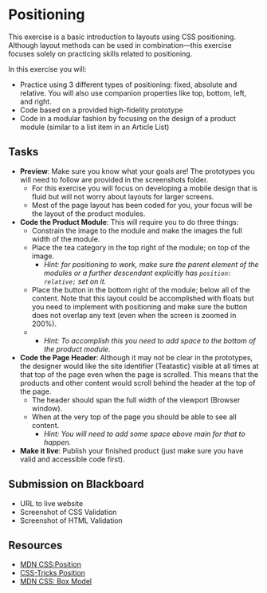 # Positioning
This exercise is a basic introduction to layouts using CSS positioning. Although layout methods can be used in combination—this exercise focuses solely on practicing skills related to positioning.

In this exercise you will:
- Practice using 3 different types of positioning: fixed, absolute and relative. You will also use companion properties like top, bottom, left, and right.
- Code based on a provided high-fidelity prototype
- Code in a modular fashion by focusing on the design of a product module (similar to a list item in an Article List)

## Tasks
- **Preview**: Make sure you know what your goals are! The prototypes you will need to follow are provided in the screenshots folder. 
	- For this exercise you will focus on developing a mobile design that is fluid but will not worry about layouts for larger screens. 
	- Most of the page layout has been coded for you, your focus will be the layout of the product modules.
- **Code the Product Module**: This will require you to do three things:
	- Constrain the image to the module and make the images the full width of the module.
	- Place the tea category in the top right of the module; on top of the image.
		- _Hint: for positioning to work, make sure the parent element of the modules or a further descendant explicitly has `position: relative;` set on it._
	- Place the button in the bottom right of the module; below all of the content. Note that this layout could be accomplished with floats but you need to implement with positioning and make sure the button does not overlap any text (even when the screen is zoomed in 200%).
	- - _Hint: To accomplish this you need to add space to the bottom of the product module._
- **Code the Page Header**: Although it may not be clear in the prototypes, the designer would like the site identifier (Teatastic) visible at all times at that top of the page even when the page is scrolled. This means that the products and other content would scroll behind the header at the top of the page.
	- The header should span the full width of the viewport (Browser window).
	- When at the very top of the page you should be able to see all content. 
		- _Hint: You will need to add some space above main for that to happen._
- **Make it live**: Publish your finished product (just make sure you have valid and accessible code first).

## Submission on Blackboard
- URL to live website
- Screenshot of CSS Validation
- Screenshot of HTML Validation

## Resources
- [MDN CSS:Position](https://developer.mozilla.org/en-US/docs/Web/CSS/position)
- [CSS-Tricks Position](https://css-tricks.com/almanac/properties/p/position/)
- [MDN CSS: Box Model](https://developer.mozilla.org/en-US/docs/Web/CSS/CSS_Box_Model/Introduction_to_the_CSS_box_model)
